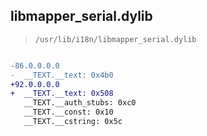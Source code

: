 ## libmapper_serial.dylib

> `/usr/lib/i18n/libmapper_serial.dylib`

```diff

-86.0.0.0.0
-  __TEXT.__text: 0x4b0
+92.0.0.0.0
+  __TEXT.__text: 0x508
   __TEXT.__auth_stubs: 0xc0
   __TEXT.__const: 0x10
   __TEXT.__cstring: 0x5c

```
